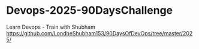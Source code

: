 # Devops-2025-90DaysChallenge
Learn Devops - Train with Shubham
https://github.com/LondheShubham153/90DaysOfDevOps/tree/master/2025/
